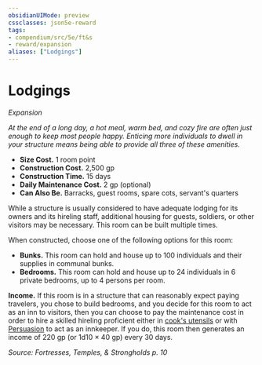```yaml
---
obsidianUIMode: preview
cssclasses: json5e-reward
tags:
- compendium/src/5e/ft&s
- reward/expansion
aliases: ["Lodgings"]
---
```

# Lodgings
*Expansion*  

*At the end of a long day, a hot meal, warm bed, and cozy fire are often just enough to keep most people happy. Enticing  more individuals to dwell in your structure means being able to provide all three of these amenities.*

- **Size Cost.** 1 room point  
- **Construction Cost.** 2,500 gp  
- **Construction Time.** 15 days  
- **Daily Maintenance Cost.** 2 gp (optional)  
- **Can Also Be.** Barracks, guest rooms, spare cots, servant's quarters  

While a structure is usually considered to have adequate lodging for its owners and its hireling staff, additional housing for guests, soldiers, or other visitors may be necessary. This room can be built multiple times.

When constructed, choose one of the following options for this room:

- **Bunks.** This room can hold and house up to 100 individuals and their supplies in communal bunks.  
- **Bedrooms.** This room can hold and house up to 24 individuals in 6 private bedrooms, up to 4 persons per room.  

**Income.** If this room is in a structure that can reasonably expect paying travelers, you chose to build bedrooms, and you decide for this room to act as an inn to visitors, then you can choose to pay the maintenance cost in order to hire a skilled hireling proficient either in [cook's utensils](2-Mechanics/CLI/items/cooks-utensils.md) or with [Persuasion](2-Mechanics/CLI/rules/skills.md#Persuasion) to act as an innkeeper. If you do, this room then generates an income of 220 gp (or 1d10 × 40 gp) every 30 days.

*Source: Fortresses, Temples, & Strongholds p. 10*